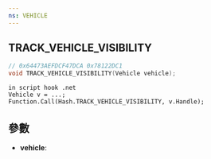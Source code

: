 ```yaml
---
ns: VEHICLE
---
```

## TRACK_VEHICLE_VISIBILITY

```c
// 0x64473AEFDCF47DCA 0x78122DC1
void TRACK_VEHICLE_VISIBILITY(Vehicle vehicle);
```

```
in script hook .net   
Vehicle v = ...;  
Function.Call(Hash.TRACK_VEHICLE_VISIBILITY, v.Handle);  
```

## 參數
* **vehicle**: 

